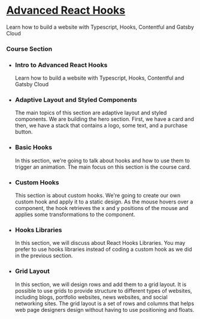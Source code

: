 # [Advanced React Hooks](https://designcode.io/advanced-react-hooks)

<!-- ## Learn how to build a website with Typescript, Hooks, Contentful and Gatsby Cloud -->
<p>Learn how to build a website with Typescript, Hooks, Contentful and Gatsby Cloud</p>

### Course Section

- ### Intro to Advanced React Hooks <br>

  Learn how to build a website with Typescript, Hooks, Contentful and Gatsby Cloud

- ### Adaptive Layout and Styled Components <br>

  The main topics of this section are adaptive layout and styled components. We are building the hero section. First, we have a card and then, we have a stack that contains a logo, some text, and a purchase button.

- ### Basic Hooks <br>

  In this section, we're going to talk about hooks and how to use them to trigger an animation. The main focus on this section is the course card.

- ### Custom Hooks <br>

  This section is about custom hooks. We're going to create our own custom hook and apply it to a static design. As the mouse hovers over a component, the hook retrieves the x and y positions of the mouse and applies some transformations to the component.

- ### Hooks Libraries <br>

  In this section, we will discuss about React Hooks Libraries. You may prefer to use hooks libraries instead of coding a custom hook as we did in the previous section.

- ### Grid Layout <br>

  In this section, we will design rows and add them to a grid layout. It is possible to use grids to provide structure to different types of websites, including blogs, portfolio websites, news websites, and social networking sites. The grid layout is a set of rows and columns that helps web page designers design without having to use positioning and floats.
